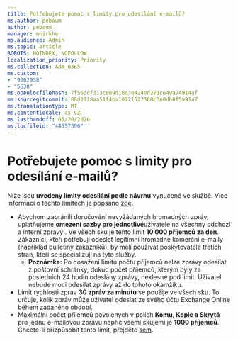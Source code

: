 ```yaml
---
title: Potřebujete pomoc s limity pro odesílání e-mailů?
ms.author: pebaum
author: pebaum
manager: mnirkhe
ms.audience: Admin
ms.topic: article
ROBOTS: NOINDEX, NOFOLLOW
localization_priority: Priority
ms.collection: Adm_O365
ms.custom:
- "9002938"
- "5630"
ms.openlocfilehash: 7f563df313c869d18c3e4240d271c649a74914af
ms.sourcegitcommit: 88d2918aa51f4ba10771527380c3e0db0f5a9147
ms.translationtype: MT
ms.contentlocale: cs-CZ
ms.lasthandoff: 05/20/2020
ms.locfileid: "44357396"
---
```

# <a name="need-help-with-email-sending-limits"></a>Potřebujete pomoc s limity pro odesílání e-mailů?

Níže jsou **uvedeny limity odesílání podle návrhu** vynucené ve službě. Více informací o těchto limitech je popsáno [zde](https://docs.microsoft.com/office365/servicedescriptions/exchange-online-service-description/exchange-online-limits#receiving-and-sending-limits).

- Abychom zabránili doručování nevyžádaných hromadných zpráv, uplatňujeme **omezení sazby pro jednotlivé**uživatele na všechny odchozí a interní zprávy . Ve všech sku je tento limit **10 000 příjemců za den**.  Zákazníci, kteří potřebují odeslat legitimní hromadné komerční e-maily (například bulletiny zákazníků), by měli používat poskytovatele třetích stran, kteří se specializují na tyto služby.
    - **Poznámka:** Po dosažení limitu počtu příjemců nelze zprávy odesílat z poštovní schránky, dokud počet příjemců, kterým byly za posledních 24 hodin odeslány zprávy, neklesne pod limit. Uživatel nebude moci odesílat zprávy až do tohoto okamžiku.
- Limit rychlosti zpráv **30 zpráv za minutu** se použije ve všech sku. To určuje, kolik zpráv může uživatel odeslat ze svého účtu Exchange Online během zadaného období.
- Maximální počet příjemců povolených v polích **Komu, Kopie a Skrytá** pro jednu e-mailovou zprávu napříč všemi skujemi je **1000 příjemců**. Chcete-li přizpůsobit tento limit, přejděte [sem](https://techcommunity.microsoft.com/t5/exchange-team-blog/customizable-recipient-limits-in-office-365/ba-p/1183228).
